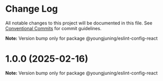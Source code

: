# Change Log

All notable changes to this project will be documented in this file.
See [Conventional Commits](https://conventionalcommits.org) for commit guidelines.



**Note:** Version bump only for package @youngjuning/eslint-config-react





# 1.0.0 (2025-02-16)

**Note:** Version bump only for package @youngjuning/eslint-config-react
